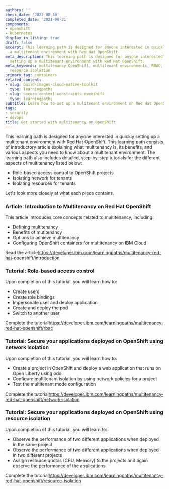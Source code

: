 ```yaml
---
authors: ''
check_date: '2022-08-30'
completed_date: '2021-08-31'
components:
- openshift
- kubernetes
display_in_listing: true
draft: false
excerpt: This learning path is designed for anyone interested in quickly setting up
  a multitenant environment with Red Hat OpenShift.
meta_description: This learning path is designed for anyone interested in quickly
  setting up a multitenant environment with Red Hat OpenShift.
meta_keywords: multitenancy OpenShift, multitenant environments, RBAC, network isolation,
  resource isolation
primary_tag: containers
related_content:
- slug: build-images-cloud-native-toolkit
  type: learningpaths
- slug: secure-context-constraints-openshift
  type: learningpaths
subtitle: Learn how to set up a mulitenant environment on Red Hat OpenShift
tags:
- security
- devops
title: Get started with multitenancy on OpenShift
---
```


This learning path is designed for anyone interested in quickly setting up a multitenant environment with Red Hat OpenShift. This learning path consists of introductory article explaining what multitenancy is, its benefits, and various aspects you need to know about a multitenant environment. The learning path also includes detailed, step-by-step tutorials for the different aspects of multitenancy listed below:

* Role-based access control to OpenShift projects
* Isolating network for tenants
* Isolating resources for tenants

Let's look more closely at what each piece contains.

### Article: Introduction to Multitenancy on Red Hat OpenShift

This article introduces core concepts related to multitenancy, including:

* Defining multitenancy
* Benefits of mutitenancy
* Options to achieve multitenancy
* Configuring OpenShift containers for multitenancy on IBM Cloud

<button-link><text>Read the article</text><url>https://developer.ibm.com/learningpaths/multitenancy-red-hat-openshift/introduction</url>
</button-link>

### Tutorial: Role-based access control

Upon completion of this tutorial, you will learn how to:

* Create users
* Create role bindings
* Impersonate user and deploy application
* Create and deploy the pod
* Switch to another user

<button-link><text>Complete the tutorial</text><url>https://developer.ibm.com/learningpaths/multitenancy-red-hat-openshift/rbac</url>
</button-link>

### Tutorial: Secure your applications deployed on OpenShift using network isolation

Upon completion of this tutorial, you will learn how to:
* Create a project in OpenShift and deploy a web application that runs on Open Liberty using odo
* Configure multitenant isolation by using network policies for a project
* Test the multitenant mode configuration

<button-link><text>Complete the tutorial</text><url>https://developer.ibm.com/learningpaths/multitenancy-red-hat-openshift/network-isolation</url>
</button-link>

### Tutorial: Secure your applications deployed on OpenShift using resource isolation

Upon completion of this tutorial, you will learn to:

* Observe the performance of two different applications when deployed in the same project
* Observe the performance of two different applications when deployed in two different projects
* Assign resource quotas (CPU, Memory) to the projects and again observe the performance of the applications

<button-link><text>Complete the tutorial</text><url>https://developer.ibm.com/learningpaths/multitenancy-red-hat-openshift/resource-isolation</url>
</button-link>